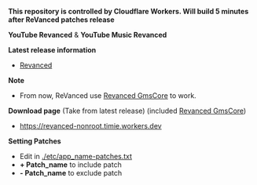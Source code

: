**This repository is controlled by Cloudflare Workers.  Will build 5 minutes after ReVanced patches release** 

**YouTube Revanced** & **YouTube Music Revanced**

**Latest release information**
  - [Revanced](https://github.com/revanced/revanced-patches/releases/latest)

**Note**
  - From now, ReVanced use [Revanced GmsCore](https://github.com/revanced/gmscore) to work.

**Download page** (Take from latest release) (included [Revanced GmsCore](https://github.com/revanced/gmscore))
  - https://revanced-nonroot.timie.workers.dev

**Setting Patches**
 - Edit in [./etc/app_name-patches.txt](./etc/)   
 - **+ Patch_name** to include patch
 - **- Patch_name** to exclude patch 
